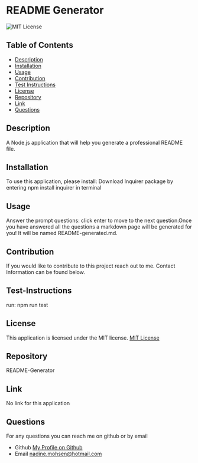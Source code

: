 # README Generator
  ![MIT License](https://img.shields.io/badge/license-MIT-blue)


## Table of Contents
- [Description](#description)
- [Installation](#installation)
- [Usage](#usage)
- [Contribution](#contribution)
- [Test Instructions](#test-instructions)
- [License](#license)
- [Repository](#Repository)
- [Link](#Link)
- [Questions](#Questions)

## Description
A Node.js application that will help you generate a professional README file.

## Installation
To use this application, please install: 
Download Inquirer package by entering npm install inquirer in terminal

## Usage
Answer the prompt questions: click enter to move to the next question.Once you have answered all the questions a markdown page will be generated for you! It will be named README-generated.md.

## Contribution
If you would like to contribute to this project reach out to me. Contact Information can be found below.

## Test-Instructions
run: npm run test

## License
This application is licensed under the MIT license.
     [MIT License](https://opensource.org/licenses/MIT)

    

## Repository
README-Generator

## Link 
No link for this application

## Questions
For any questions you can reach me on github or by email
- Github [My Profile on Github](https://github.com/NadineMohsen)
- Email nadine.mohsen@hotmail.com
